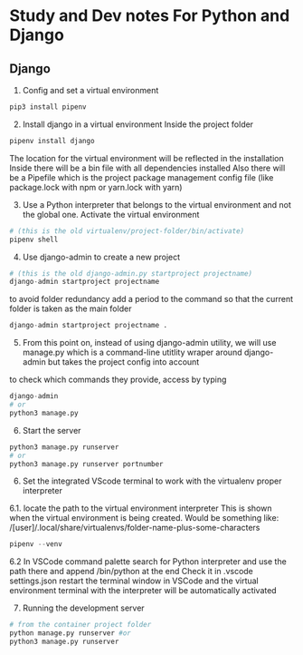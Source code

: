 # Study and Dev notes For Python and Django

## Django

1. Config and set a virtual environment

```python
pip3 install pipenv
```

2. Install django in a virtual environment
   Inside the project folder

```python
pipenv install django
```

The location for the virtual environment will be reflected in the installation
Inside there will be a bin file with all dependencies installed
Also there will be a Pipefile which is the project package management config file (like package.lock with npm or yarn.lock with yarn)

3. Use a Python interpreter that belongs to the virtual environment and not the global one. Activate the virtual environment

```python
# (this is the old virtualenv/project-folder/bin/activate)
pipenv shell
```

4. Use django-admin to create a new project

```python
# (this is the old django-admin.py startproject projectname)
django-admin startproject projectname
```

to avoid folder redundancy add a period to the command so that the current folder is taken as the main folder

```python
django-admin startproject projectname .
```

5. From this point on, instead of using django-admin utility, we will use manage.py which is a command-line utitlity wraper around django-admin but takes the project config into account

to check which commands they provide, access by typing

```python
django-admin
# or
python3 manage.py
```

6. Start the server

```python
python3 manage.py runserver
# or
python3 manage.py runserver portnumber
```

6. Set the integrated VScode terminal to work with the virtualenv proper interpreter

6.1. locate the path to the virtual environment interpreter
This is shown when the virtual environment is being created. Would be something like:
/[user]/.local/share/virtualenvs/folder-name-plus-some-characters

```python
pipenv --venv
```

6.2 In VSCode command palette search for Python interpreter and use the path there and append /bin/python at the end
Check it in .vscode settings.json
restart the terminal window in VSCode and the virtual environment terminal with the interpreter will be automatically activated

7. Running the development server

```python
# from the container project folder
python manage.py runserver #or
python3 manage.py runserver
```
